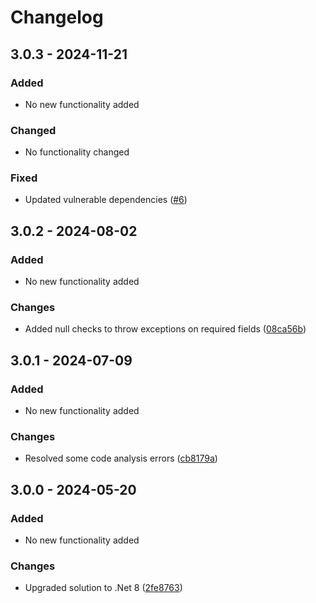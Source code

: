 # Changelog

## 3.0.3 - 2024-11-21
### Added
- No new functionality added

### Changed
- No functionality changed

### Fixed
- Updated vulnerable dependencies ([#6](https://github.com/audaciaconsulting/Audacia.DataAccess/pull/6))

## 3.0.2 - 2024-08-02
### Added
- No new functionality added

### Changes
- Added null checks to throw exceptions on required fields ([08ca56b](https://github.com/audaciaconsulting/Audacia.DataAccess/pull/4/commits/08ca56bf1f5e2c382c84ec117fd92d23e26f0512))

## 3.0.1 - 2024-07-09
### Added
- No new functionality added

### Changes
- Resolved some code analysis errors ([cb8179a](https://github.com/audaciaconsulting/Audacia.DataAccess/pull/3/commits/cb8179a7a52fc9e29cb9865ef639c05b62528f31))

## 3.0.0 - 2024-05-20
### Added
- No new functionality added

### Changes
- Upgraded solution to .Net 8 ([2fe8763](https://github.com/audaciaconsulting/Audacia.DataAccess/pull/1/commits/2fe876371ee706b19ffff494c17819f129f08f35))

